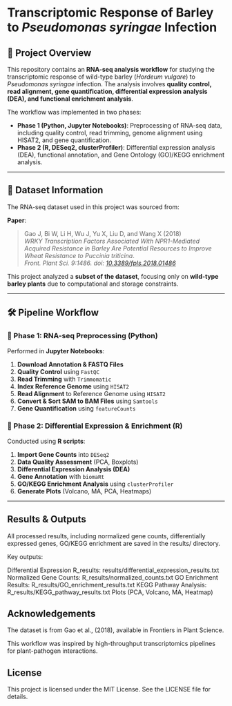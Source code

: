 # Transcriptomic Response of Barley to *Pseudomonas syringae* Infection

## 📌 Project Overview

This repository contains an **RNA-seq analysis workflow** for studying the transcriptomic response of wild-type barley (*Hordeum vulgare*) to *Pseudomonas syringae* infection. The analysis involves **quality control, read alignment, gene quantification, differential expression analysis (DEA), and functional enrichment analysis**.

The workflow was implemented in two phases:
- **Phase 1 (Python, Jupyter Notebooks)**: Preprocessing of RNA-seq data, including quality control, read trimming, genome alignment using HISAT2, and gene quantification.
- **Phase 2 (R, DESeq2, clusterProfiler)**: Differential expression analysis (DEA), functional annotation, and Gene Ontology (GO)/KEGG enrichment analysis.

---

## 📜 **Dataset Information**
The RNA-seq dataset used in this project was sourced from:

**Paper**:  
> Gao J, Bi W, Li H, Wu J, Yu X, Liu D, and Wang X (2018)  
> *WRKY Transcription Factors Associated With NPR1-Mediated Acquired Resistance in Barley Are Potential Resources to Improve Wheat Resistance to Puccinia triticina*.  
> *Front. Plant Sci. 9:1486. doi: [10.3389/fpls.2018.01486](https://doi.org/10.3389/fpls.2018.01486)*  

This project analyzed a **subset of the dataset**, focusing only on **wild-type barley plants** due to computational and storage constraints.

---

## 🛠 **Pipeline Workflow**

### **🔹 Phase 1: RNA-seq Preprocessing (Python)**
Performed in **Jupyter Notebooks**:
1. **Download Annotation & FASTQ Files**
2. **Quality Control** using `FastQC`
3. **Read Trimming** with `Trimmomatic`
4. **Index Reference Genome** using `HISAT2`
5. **Read Alignment** to Reference Genome using `HISAT2`
6. **Convert & Sort SAM to BAM Files** using `Samtools`
7. **Gene Quantification** using `featureCounts`

### **🔹 Phase 2: Differential Expression & Enrichment (R)**
Conducted using **R scripts**:
1. **Import Gene Counts** into `DESeq2`
2. **Data Quality Assessment** (PCA, Boxplots)
3. **Differential Expression Analysis (DEA)**
4. **Gene Annotation** with `biomaRt`
5. **GO/KEGG Enrichment Analysis** using `clusterProfiler`
6. **Generate Plots** (Volcano, MA, PCA, Heatmaps)

---


## **Results & Outputs**
All processed results, including normalized gene counts, differentially expressed genes, GO/KEGG enrichment are saved in the results/ directory.

Key outputs:

Differential Expression R_results: results/differential_expression_results.txt
Normalized Gene Counts: R_results/normalized_counts.txt
GO Enrichment Results: R_results/GO_enrichment_results.txt
KEGG Pathway Analysis: R_results/KEGG_pathway_results.txt
Plots (PCA, Volcano, MA, Heatmap)


## **Acknowledgements**
The dataset is from Gao et al., (2018), available in Frontiers in Plant Science.

This workflow was inspired by high-throughput transcriptomics pipelines for plant-pathogen interactions.

## **License**
This project is licensed under the MIT License. See the LICENSE file for details.

